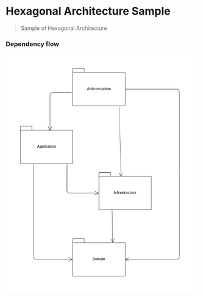 # Hexagonal Architecture Sample

> Sample of Hexagonal Architecture

### Dependency flow

![dependency](dependency.png)
